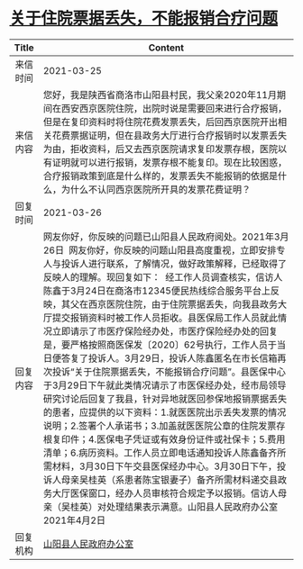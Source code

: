 # <a href="http://www.shangluo.gov.cn/zmhd/ldxxxx.jsp?urltype=leadermail.LeaderMailContentUrl&wbtreeid=1112&leadermailid=7070">关于住院票据丢失，不能报销合疗问题</a>
| Title |                                                                                                                                                                                                                                                                                                      Content                                                                                                                                                                                                                                                                                                       |
|:-----:|--------------------------------------------------------------------------------------------------------------------------------------------------------------------------------------------------------------------------------------------------------------------------------------------------------------------------------------------------------------------------------------------------------------------------------------------------------------------------------------------------------------------------------------------------------------------------------------------------------------------|
| 来信时间  | 2021-03-25                                                                                                                                                                                                                                                                                                                                                                                                                                                                                                                                                                                                         |
| 来信内容  | 您好，我是陕西省商洛市山阳县村民，我父亲2020年11月期间在西安西京医院住院，出院时说是需要回来进行合疗报销，但是在复印资料时将住院花费发票丢失，后回西京医院开出相关花费票据证明，但在县政务大厅进行合疗报销时以发票丢失为由，拒收资料，后又去西京医院请求复印发票存根，医院以有证明就可以进行报销，发票存根不能复印。现在比较困惑，合疗报销政策到底是什么样的，发票丢失不能报销的依据是什么，为什么不认同西京医院所开具的发票花费证明？                                                                                                                                                                                                                                                                                                                                                                                             |
| 回复时间  | 2021-03-26                                                                                                                                                                                                                                                                                                                                                                                                                                                                                                                                                                                                         |
| 回复内容  | 网友你好，你反映的问题已山阳县人民政府阅处。2021年3月26日  网友你好，你反映的问题山阳县高度重视，立即安排专人与投诉人进行联系，了解情况，做好政策解释，已经取得了反映人的理解。现回复如下：  经工作人员调查核实，信访人陈鑫于3月24日在商洛市12345便民热线综合服务平台上反映，其父在西京医院住院，由于住院票据丢失，向我县政务大厅提交报销资料时被工作人员拒收。县医保局工作人员就此情况立即请示了市医疗保险经办处，市医疗保险经办处的回复是，要严格按照商医保发〔2020〕62号执行，工作人员于当日便答复了投诉人。3月29日，投诉人陈鑫匿名在市长信箱再次投诉“关于住院票据丢失，不能报销合疗问题”。县医保中心于3月29日下午就此类情况请示了市医保经办处，经市局领导研究讨论后回复了我县，针对异地就医回参保地报销票据丢失的患者，应提供的以下资料：1.就医医院出示丢失发票的情况说明；2.签署个人承诺书；3.加盖就医医院公章的住院发票存根复印件；4.医保电子凭证或有效身份证件或社保卡；5.费用清单；6.病历资料。工作人员立即电话通知投诉人陈鑫备齐所需材料，3月30日下午交县医保经办中心。3月30日下午，投诉人母亲吴桂英（系患者陈宝银妻子）备齐所需材料递交县政务大厅医保窗口，经办人员审核符合规定予以报销。信访人母亲（吴桂英）对处理结果表示满意。山阳县人民政府办公室2021年4月2日 |
| 回复机构  | <a href="../../category/agencies/山阳县人民政府办公室.md">山阳县人民政府办公室</a>                                                                                                                                                                                                                                                                                                                                                                                                                                                                                                                                                     |
